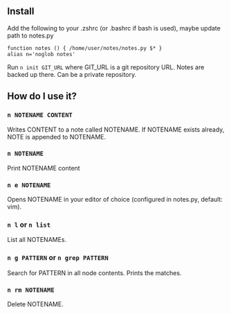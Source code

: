 ## Install

Add the following to your .zshrc (or .bashrc if bash is used), maybe update path to notes.py
```
function notes () { /home/user/notes/notes.py $* }
alias n='noglob notes'
```

Run `n init GIT_URL` where GIT\_URL is a git repository URL. Notes are backed up there. Can be a private repository.

## How do I use it?

### `n NOTENAME CONTENT`

Writes CONTENT to a note called NOTENAME. If NOTENAME exists already, NOTE is appended to NOTENAME.

### `n NOTENAME`

Print NOTENAME content

### `n e NOTENAME`

Opens NOTENAME in your editor of choice (configured in notes.py, default: vim).

### `n l` or `n list`

List all NOTENAMEs.

### `n g PATTERN` or `n grep PATTERN`

Search for PATTERN in all node contents. Prints the matches.

### `n rm NOTENAME`

Delete NOTENAME.
